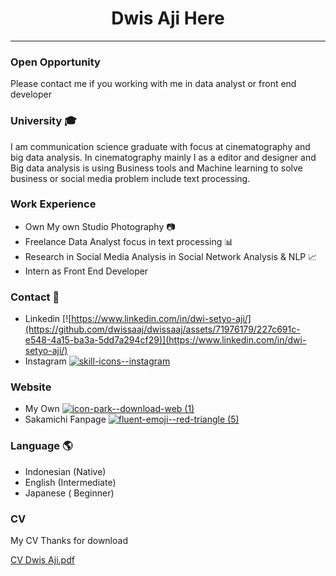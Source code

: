 <h1 align="center">
  Dwis Aji Here
</h1>

<hr />

### Open Opportunity
Please contact me if you working with me in data analyst or front end developer

### University 🎓
I am communication science graduate with focus at cinematography and big data analysis. In cinematography mainly I as a editor and designer and  Big data analysis is using Business tools and Machine learning to solve business or social media problem include
text processing.

### Work Experience
- Own My own Studio Photography 📷
- Freelance Data Analyst focus in text processing 📊
- Research in Social Media Analysis in Social Network Analysis & NLP 📈
- Intern as Front End Developer
  
### Contact 📡
  - Linkedin [![https://www.linkedin.com/in/dwi-setyo-aji/](https://github.com/dwissaaj/dwissaaj/assets/71976179/227c691c-e548-4a15-ba3a-5dd7a294cf29)](https://www.linkedin.com/in/dwi-setyo-aji/)
  - Instagram [![skill-icons--instagram](https://github.com/dwissaaj/dwissaaj/assets/71976179/0c9c45fc-8b5e-4cc8-8f7d-d41f0f7dd528)](https://www.linkedin.com/in/dwi-setyo-aji/)
### Website 
   - My Own [![icon-park--download-web (1)](https://github.com/dwissaaj/dwissaaj/assets/71976179/0455fa3e-68b9-4c7b-879c-1bcddc0fbc0e)](https://www.kisetsu.tech/)
   - Sakamichi Fanpage [![fluent-emoji--red-triangle (5)](https://github.com/dwissaaj/dwissaaj/assets/71976179/e5a5759f-ee59-4855-b756-41e4841864da)](https://sakamichi.online/)
### Language 🌎
  - Indonesian (Native)
  - English (Intermediate)
  - Japanese ( Beginner) 


### CV
My CV Thanks for download

[CV Dwis Aji.pdf](https://github.com/user-attachments/files/17322429/CV.Dwis.Aji.pdf)
